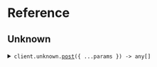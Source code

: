 # Reference

## Unknown

<details><summary><code>client.unknown.<a href="/src/api/resources/unknown/client/Client.ts">post</a>({ ...params }) -> any[]</code></summary>
<dl>
<dd>

#### 🔌 Usage

<dl>
<dd>

<dl>
<dd>

```typescript
await client.unknown.post({
    key: "value",
});
```

</dd>
</dl>
</dd>
</dl>

#### ⚙️ Parameters

<dl>
<dd>

<dl>
<dd>

**request:** `any`

</dd>
</dl>

<dl>
<dd>

**requestOptions:** `Unknown.RequestOptions`

</dd>
</dl>
</dd>
</dl>

</dd>
</dl>
</details>
